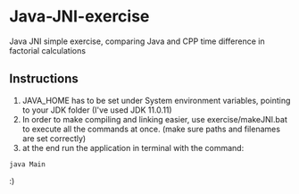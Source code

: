 # Java-JNI-exercise

Java JNI simple exercise, comparing Java and CPP time difference in factorial calculations

## Instructions

1. JAVA_HOME has to be set under System environment variables, pointing to your JDK folder (I've used JDK 11.0.11)
2. In order to make compiling and linking easier, use exercise/makeJNI.bat to execute all the commands at once.
(make sure paths and filenames are set correctly)
4. at the end run the application in terminal with the command:
```
java Main
```

:)
